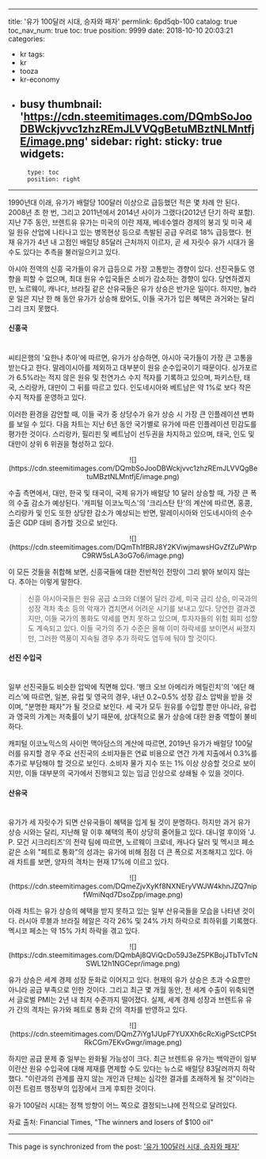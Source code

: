 
---
title: '유가 100달러 시대, 승자와 패자'
permlink: 6pd5qb-100
catalog: true
toc_nav_num: true
toc: true
position: 9999
date: 2018-10-10 20:03:21
categories:
- kr
tags:
- kr
- tooza
- kr-economy
- busy
thumbnail: 'https://cdn.steemitimages.com/DQmbSoJooDBWckjvvc1zhzREmJLVVQgBetuMBztNLMntfjE/image.png'
sidebar:
    right:
        sticky: true
widgets:
    -
        type: toc
        position: right
---


1990년대 이래, 유가가 배럴당 100달러 이상으로 급등했던 적은 몇 차례 안 된다. 2008년 초 한 번, 그리고 2011년에서 2014년 사이가 그랬다(2012년 단기 하락 포함). 지난 7주 동안, 브렌트유 유가는 미국의 이란 제재, 베네수엘라 경제의 붕괴 및 미국 셰일 원유 산업에 나타나고 있는 병목현상 등으로 촉발된 공급 우려로 18% 급등했다. 현재 유가가 4년 내 고점인 배럴당 85달러 근처까지 이르자, 곧 세 자릿수 유가 시대가 올 수도 있다는 추측을 불러일으키고 있다. 
  
아시아 전역의 신흥 국가들이 유가 급등으로 가장 고통받는 경향이 있다. 선진국들도 영향을 피할 수 없으며, 최대 원유 수입국들은 소비가 감소하는 경향이 있다. 당연하겠지만, 노르웨이, 캐나다, 브라질 같은 산유국들은 유가 상승은 반가운 일이다. 하지만, 놀라운 일은 지난 한 해 동안 유가가 상승해 왔어도, 이들 국가가 입은 혜택은 과거와는 달리 그리 크지 못했다. 
  
#### 신흥국
#
씨티은행의 '요한나 추아'에 따르면, 유가가 상승하면, 아시아 국가들이 가장 큰 고통을 받는다고 한다. 말레이시아를 제외하고 대부분이 원유 순수입국이기 때문이다. 싱가포르가 6.5%라는 적지 않은 원유 및 천연가스 수지 적자를 기록하고 있으며, 파키스탄, 태국, 스리랑카, 대만이 그 뒤를 따르고 있다. 인도네시아와 베트남은 약 1%로 보다 작은 수지 적자를 운영하고 있다. 
  
이러한 환경을 감안할 때, 이들 국가 중 상당수가 유가 상승 시 가장 큰 인플레이션 변화를 보일 수 있다. 다음 차트는 지난 6년 동안 국가별로 유가에 따른 인플레이션 민감도를 평가한 것이다. 스리랑카, 필리핀 및 베트남이 선두권을 차지하고 있으며, 태국, 인도 및 대만이 상위 6 위권을 형성하고 있다.
  
<center>
![](https://cdn.steemitimages.com/DQmbSoJooDBWckjvvc1zhzREmJLVVQgBetuMBztNLMntfjE/image.png)
</center>
  
수출 측면에서, 대만, 한국 및 태국이, 국제 유가가 배럴당 10 달러 상승할 때, 가장 큰 폭의 수출 감소가 예상된다. '캐피털 이코노믹스'의 '크리스탄 탄'의 계산에 따르면, 홍콩, 스리랑카 및 인도 또한 상당한 감소가 예상되는 반면, 말레이시아와 인도네시아의 순수출은 GDP 대비 증가할 것으로 보인다. 
  
<center>
  ![](https://cdn.steemitimages.com/DQmTh1fBRJ8Y2KViwjmawsHGvZfZuPWrpC9RW5sLA3oG7o6/image.png)
</center>
  
이 모든 것들을 취합해 보면, 신흥국들에 대한 전반적인 전망이 그리 밝아 보이지 않는다. 추아는 이렇게 말한다.
  
>신흥 아시아국들은 원유 공급 쇼크와 더불어 달러 강세, 미국 금리 상승, 미국과의 성장 격차 축소 등의 악재가 겹치면서 어려운 시기를 보내고 있다. 당연한 결과겠지만, 이들 국가의 통화도 약세를 면치 못하고 있으며, 투자자들의 위험 회피 성향도 계속되고 있다. 이들 국가의 주가 수준은 올해 이미 하락세를 보이면서 싸졌지만, 그러한 역풍이 지속될 경우 추가 하락도 염두에 둬야 할 것이다.
  
#### 선진 수입국
#
일부 선진국들도 비슷한 압박에 직면해 있다. '뱅크 오브 아메리카 메릴린치'의 '에단 해리스'에 따르면, 일본, 유럽 및 영국의 경우, 내년 0.2~0.5% 성장 감소 압박을 받을 것이며, "분명한 패자"가 될 것으로 보인다. 세 국가 모두 원유를 수입할 뿐만 아니라, 유럽과 영국의 가계는 저축률이 낮기 때문에, 상대적으로 물가 상승에 대한 완충 역할이 불비하다. 
  
캐피털 이코노믹스의 사이먼 맥아담스의 계산에 따르면, 2019년 유가가 배럴당 100달러를 유지할 경우 주요 선진국의 소비자들은 연료 비용으로 연간 가계 지출에서 0.3%를 추가로 부담해야 할 것으로 보인다. 소비자 물가 지수 또는 1% 이상 상승할 것으로 보이지만, 이들 대부분의 국가에서 진행되고 있는 임금 인상으로 상쇄될 수 있을 것이다.
  
#### 산유국
#
유가가 세 자릿수가 되면 산유국들이 혜택을 입게 될 것이 분명하다. 하지만 과거 유가 상승 시와는 달리, 지난해 말 이후 혜택의 폭이 상당히 줄어들고 있다. 대니얼 후이와 'J. P. 모건 시크리티즈'의 전략 팀에 따르면, 노르웨이 크로네, 캐나다 달러 및 멕시코 페소 같은 소위 "페트로 통화"의 성과는 유가에 비해 점점 더 큰 폭으로 저조해지고 있다. 아래 차트를 보면, 양자의 격차는 현재 17%에 이르고 있다. 
  
<center>
![](https://cdn.steemitimages.com/DQmeZjvXyKf8NXNEryVWJW4khnJZQ7nipfWmiNqd7DsoZpp/image.png)
</center>
  
아래 차트는 유가 상승의 혜택을 받지 못하고 있는 일부 산유국들을 모습을 나타낸 것이다. 러시아 루블과 브라질 헤알은 각각 26% 및 24% 가치 하락으로 최하위를 기록했다. 멕시코 페소는 약 15% 가치 하락을 겪고 있다.
  
<center>
![](https://cdn.steemitimages.com/DQmbAj8QViQcDo59J3eZ5PKBojJTbTvTcNSWL12h1NGCepr/image.png)
</center>
  
유가 상승은 세계 경제 성장 둔화로 이어지고 있다. 현재의 유가 상승은 초과 수요뿐만 아니라 공급 부족으로 인한 것이다. 그리고 최근 몇 개월 동안, 전 세계 수출이 위축되면서 글로벌 PMI는 2년 내 최저 수준까지 떨어졌다. 실제, 세계 경제 성장과 브렌트유 유가 간의 격차는 유가와 페트로 통화 간의 격차를 반영하고 있다.
  
<center>
![](https://cdn.steemitimages.com/DQmZ7iYg1JUpF7YUXXh6cRcXigPSctCP5tRkCGm7EKvGwgr/image.png)
</center>
  
하지만 공급 문제 중 일부는 완화될 가능성이 크다. 최근 브렌트유 유가는 백악관이 일부 이란산 원유 수입국에 대해 제재를 면제할 수도 있다는 뉴스로 배럴당 83달러까지 하락했다. "이란과의 관계를 끊지 않는 개인과 단체는 심각한 결과를 초래하게 될 것"이라는 이전 트럼프 행정부의 입장에서 크게 후퇴한 것이다. 
  
유가 100달러 시대는 정책 방향이 어느 쪽으로 결정되느냐에 전적으로 달려있다. 
  
자료 출처: Financial Times, "The winners and losers of $100 oil"

- - -

This page is synchronized from the post: ['유가 100달러 시대, 승자와 패자'](https://steemit.com/@pius.pius/6pd5qb-100)
